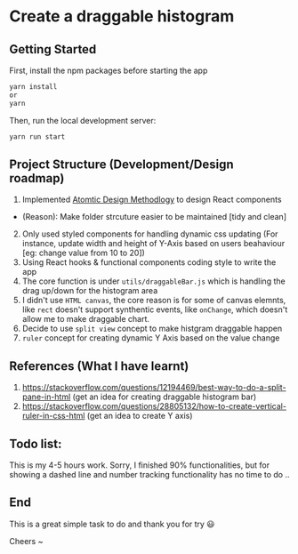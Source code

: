 # Create a draggable histogram

## Getting Started

First, install the npm packages before starting the app 

```bash
yarn install
or 
yarn
```

Then, run the local development server:

```bash
yarn run start 
```

## Project Structure (Development/Design roadmap)

1. Implemented <a href="https://danilowoz.com/blog/atomic-design-with-react" target="_blank">Atomtic Design Methodlogy</a> to design React components
  - (Reason): Make folder strcuture easier to be maintained [tidy and clean]
2. Only used styled components for handling dynamic css updating (For instance, update width and height of Y-Axis based on users beahaviour [eg: change value from 10 to 20])
3. Using React hooks & functional components coding style to write the app
4. The core function is under `utils/draggableBar.js` which is handling the drag up/down for the histogram area
5. I didn't use `HTML canvas`, the core reason is for some of canvas elemnts, like `rect` doesn't support synthentic events, like `onChange`, which doesn't allow me to make draggable chart.
6. Decide to use `split view` concept to make histgram draggable happen
7. `ruler` concept for creating dynamic Y Axis based on the value change


## References (What I have learnt)
1. https://stackoverflow.com/questions/12194469/best-way-to-do-a-split-pane-in-html (get an idea for creating draggable histogram bar)
2. https://stackoverflow.com/questions/28805132/how-to-create-vertical-ruler-in-css-html (get an idea to create Y axis)


## Todo list:

This is my 4-5 hours work. Sorry, I finished 90% functionalities, but for showing a dashed line and number tracking functionality has no time to do ..


## End

This is a great simple task to do and thank you for try 😃

Cheers ~
